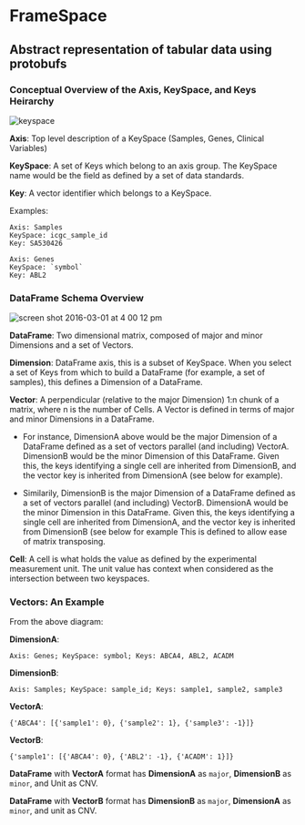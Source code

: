 # FrameSpace
## Abstract representation of tabular data using protobufs

### Conceptual Overview of the Axis, KeySpace, and Keys Heirarchy

![keyspace](https://cloud.githubusercontent.com/assets/6373975/13445184/aa7555a4-dfbf-11e5-8ebd-719152f2df11.png)

**Axis**: Top level description of a KeySpace (Samples, Genes, Clinical Variables)

**KeySpace**: A set of Keys which belong to an axis group. The KeySpace name would be the field as defined by a set of data standards.

**Key**: A vector identifier which belongs to a KeySpace.

Examples: 

```
Axis: Samples
KeySpace: icgc_sample_id
Key: SA530426

Axis: Genes
KeySpace: `symbol`
Key: ABL2
```

### DataFrame Schema Overview

![screen shot 2016-03-01 at 4 00 12 pm](https://cloud.githubusercontent.com/assets/6373975/13470044/fae516a6-e05e-11e5-9b11-10343e538ddf.png)

**DataFrame**: Two dimensional matrix, composed of major and minor Dimensions and a set of Vectors.

**Dimension**: DataFrame axis, this is a subset of KeySpace. When you select a set of Keys from which to build a DataFrame (for example, a set of samples), this defines a Dimension of a DataFrame.

**Vector**: A perpendicular (relative to the major Dimension) 1:n chunk of a matrix, where n is the number of Cells. A Vector is defined in terms of major and minor Dimensions in a DataFrame. 

* For instance, DimensionA above would be the major Dimension of a DataFrame defined as a set of vectors parallel (and including) VectorA. DimensionB would be the minor Dimension of this DataFrame. Given this, the keys identifying a single cell are inherited from DimensionB, and the vector key is inherited from DimensionA (see below for example). 

* Similarily, DimensionB is the major Dimension of a DataFrame defined as a set of vectors parallel (and including) VectorB. DimensionA would be the minor Dimension in this DataFrame. Given this, the keys identifying a single cell are inherited from DimensionA, and the vector key is inherited from DimensionB (see below for example This is defined to allow ease of matrix transposing. 

**Cell**: A cell is what holds the value as defined by the experimental measurement unit. The unit value has context when considered as the intersection between two keyspaces.

### Vectors: An Example

From the above diagram:

**DimensionA**: 
```
Axis: Genes; KeySpace: symbol; Keys: ABCA4, ABL2, ACADM
```
**DimensionB**: 
```
Axis: Samples; KeySpace: sample_id; Keys: sample1, sample2, sample3
```

**VectorA**: 
```
{'ABCA4': [{'sample1': 0}, {'sample2': 1}, {'sample3': -1}]}
```
**VectorB**: 
```
{'sample1': [{'ABCA4': 0}, {'ABL2': -1}, {'ACADM': 1}]}
```

**DataFrame** with **VectorA** format has **DimensionA** as `major`, **DimensionB** as `minor`, and Unit as CNV.

**DataFrame** with **VectorB** format has **DimensionB** as `major`, **DimensionA** as `minor`, and unit as CNV.

